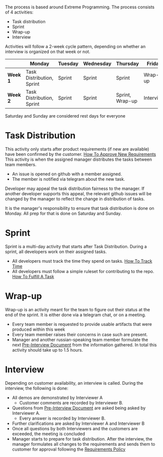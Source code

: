 The process is based around Extreme Programming. The process consists of 4 activities:
- Task distribution
- Sprint
- Wrap-up
- Interview

Activities will follow a 2-week cycle pattern, depending on whether an interview is organized on that week or not.

|            | Monday                    | Tuesday | Wednesday | Thursday        | Friday    |
| ---------- | ------------------------- | ------- | --------- | --------------- | --------- |
| **Week 1** | Task Distribution, Sprint | Sprint  | Sprint    | Sprint          | Wrap-up   |
| **Week 2** | Task Distribution, Sprint | Sprint  | Sprint    | Sprint, Wrap-up | Interview |

Saturday and Sunday are considered rest days for everyone
# Task Distribution
This activity only starts after product requirements (if new are available) have been confirmed by the customer. [How To Approve New Requirements](<Как Подтверждать Новые Требования.md>)
This activity is when the assigned manager distributes the tasks between team members.
- An issue is opened on github with a member assigned.
- The member is notified via telegram about the new task.

Developer may appeal the task distribution fairness to the manager. If another developer supports this appeal, the relevant github issues will be changed by the manager to reflect the change in distribution of tasks.

It is the manager's responsibility to ensure that task distribution is done on Monday. All prep for that is done on Saturday and Sunday.
# Sprint
Sprint is a multi-day activity that starts after Task Distribution. During a sprint, all developers work on their assigned tasks. 
- All developers must track the time they spend on tasks. [How To Track Time](<How To Track Time.md>)
- All developers must follow a simple ruleset for contributing to the repo. [How To Fulfill A Task](<How To Fulfill A Task.md>)
# Wrap-up
Wrap-up is an activity meant for the team to figure out their status at the end of the sprint. It is either done via a telegram chat, or on a meeting.
- Every team member is requested to provide usable artifacts that were produced within this week
- Every team member raises their concerns in case such are present.
- Manager and another russian-speaking team member formulate the next [Pre-Interview Document](<Pre-Interview Document.md>) from the information gathered.
In total this activity should take up to 1.5 hours.
# Interview
Depending on customer availability, an interview is called. During the interview, the following is done:
- All demos are demonstrated by Interviewer A
	- Customer comments are recorded by Interviewer B.
- Questions from [Pre-Interview Document](<Pre-Interview Document.md>) are asked being asked by Interviewer A.
	- Every answer is recorded by Interviewer B.
- Further clarifications are asked by Interviewer A and Interviewer B
- Once all questions by both Interviewers and the customers are exceeded, the meeting is concluded
- Manager starts to prepare for task distribution.
After the interview, the manager formulates all changes to the requirements and sends them to customer for approval following the [Requirements Policy](<Requirements Policy.md>)
